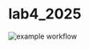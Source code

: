 # lab4_2025

![example workflow](https://github.com/nian6324/lab4_2025/actions/workflows/action.yml/badge.svg)
